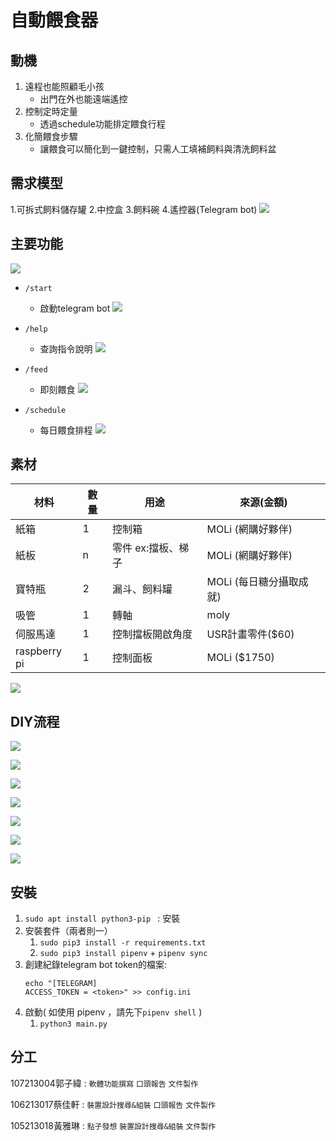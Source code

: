 # 自動餵食器

## 動機

1. 遠程也能照顧毛小孩
    - 出門在外也能遠端遙控
2. 控制定時定量
    - 透過schedule功能排定餵食行程
3. 化簡餵食步驟
    - 讓餵食可以簡化到一鍵控制，只需人工填補飼料與清洗飼料盆

## 需求模型

1.可拆式飼料儲存罐
2.中控盒
3.飼料碗
4.遙控器(Telegram bot)
![](https://i.imgur.com/aiA1bD1.png)


## 主要功能
![](https://i.imgur.com/9qEnx2c.png)
- `/start`
    - 啟動telegram bot
    ![](https://i.imgur.com/D74k9AX.png)

- `/help`
    - 查詢指令說明
![](https://i.imgur.com/vTYAXHQ.png)

- `/feed`
    - 即刻餵食
![](https://i.imgur.com/PQqGOfZ.png)

- `/schedule`
    - 每日餵食排程
    ![](https://i.imgur.com/eMr537z.png)




## 素材

|材料|數量|用途|來源(金額)|
|---|---|---|---|
|紙箱|1|控制箱|MOLi (網購好夥伴)|
|紙板|n|零件 ex:擋板、梯子|MOLi (網購好夥伴)|
|寶特瓶|2|漏斗、飼料罐|MOLi (每日糖分攝取成就)|
|吸管|1|轉軸|moly|
|伺服馬達|1|控制擋板開啟角度|USR計畫零件($60)|
|raspberry pi|1|控制面板|MOLi ($1750)|

![](https://i.imgur.com/cwBnG92.jpg)

## DIY流程
![](https://i.imgur.com/OK7Gkxz.png)

![](https://i.imgur.com/Qqksdf1.png)

![](https://i.imgur.com/HhTOvBU.png)

![](https://i.imgur.com/om8uOn8.png)

![](https://i.imgur.com/gcL2EWb.png)

![](https://i.imgur.com/QJWqXv3.png)

![](https://i.imgur.com/7B5p7p1.png)







## 安裝

1. `sudo apt install python3-pip ` : 安裝
2. 安裝套件（兩者則一）
    1. `sudo pip3 install -r requirements.txt`
    2. `sudo pip3 install pipenv` + `pipenv sync`
3. 創建紀錄telegram bot token的檔案:
    ```
    echo "[TELEGRAM] 
    ACCESS_TOKEN = <token>" >> config.ini
    ```
5. 啟動( 如使用 pipenv ，請先下`pipenv shell` ) 
    1. `python3 main.py`

## 分工
107213004郭子緯 : `軟體功能撰寫` `口頭報告` `文件製作`

106213017蔡佳軒 : `裝置設計搜尋&組裝` `口頭報告` `文件製作`

105213018黃雅琳 : `點子發想` `裝置設計搜尋&組裝` `文件製作`



